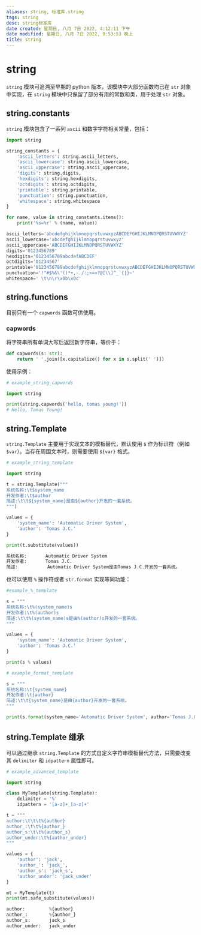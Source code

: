 ```yaml
---
aliases: string, 标准库.string
tags: string
desc: string标准库
date created: 星期日, 八月 7日 2022, 4:12:11 下午
date modified: 星期日, 八月 7日 2022, 9:53:53 晚上
title: string
---
```


# string

`string` 模块可追溯至早期的 python 版本，该模块中大部分函数均已在 `str` 对象中实现，在 `string` 模块中只保留了部分有用的常数和类，用于处理 `str` 对象。

## string.constants

`string` 模块包含了一系列 `ascii` 和数字字符相关常量，包括：

```python
import string

string_constants = {
	'ascii_letters': string.ascii_letters,
	'ascii_lowercase': string.ascii_lowercase,
	'ascii_uppercase': string.ascii_uppercase,
	'digits': string.digits,
	'hexdigits': string.hexdigits,
	'octdigits': string.octdigits,
	'printable': string.printable,
	'punctuation': string.punctuation,
	'whitespace': string.whitespace
}

for name, value in string_constants.items():
	print('%s=%r' % (name, value))
```

```python
ascii_letters='abcdefghijklmnopqrstuvwxyzABCDEFGHIJKLMNOPQRSTUVWXYZ'
ascii_lowercase='abcdefghijklmnopqrstuvwxyz'
ascii_uppercase='ABCDEFGHIJKLMNOPQRSTUVWXYZ'
digits='0123456789'
hexdigits='0123456789abcdefABCDEF'
octdigits='01234567'
printable='0123456789abcdefghijklmnopqrstuvwxyzABCDEFGHIJKLMNOPQRSTUVWXYZ!"#$%&\'()*+,-./:;<=>?@[\\]^_`{|}~ \t\n\r\x0b\x0c'
punctuation='!"#$%&\'()*+,-./:;<=>?@[\\]^_`{|}~'
whitespace=' \t\n\r\x0b\x0c'
```

## string.functions

目前只有一个 `capwords` 函数可供使用。

### capwords

将字符串所有单词大写后返回新字符串，等价于：

```python
def capwords(s: str):
	return ' '.join([x.capitalize() for x in s.split(' ')])
```

使用示例：

```python
# example_string_capwords

import string

print(string.capwords('hello, tomas young!'))
# Hello, Tomas Young!
```

## string.Template

`string.Template` 主要用于实现文本的模板替代，默认使用 `$` 作为标识符（例如 `$var`）。当存在周围文本时，则需要使用 `${var}` 格式。

```python
# example_string_template

import string

t = string.Template("""
系统名称:\t$system_name
开发作者:\t$author
简述:\t\t${system_name}是由${author}开发的一套系统。
""")

values = {
	'system_name': 'Automatic Driver System',
	'author': 'Tomas J.C.'
}

print(t.substitute(values))
```

```python
系统名称:       Automatic Driver System
开发作者:       Tomas J.C.
简述:           Automatic Driver System是由Tomas J.C.开发的一套系统。
```

也可以使用 `%` 操作符或者 `str.format` 实现等同功能：

```python
#example_%_template

s = """
系统名称:\t%(system_name)s
开发作者:\t%(author)s
简述:\t\t%(system_name)s是由%(author)s开发的一套系统。
"""

values = {
	'system_name': 'Automatic Driver System',
	'author': 'Tomas J.C.'
}

print(s % values)
```

```python
# example_format_template

s = """
系统名称:\t{system_name}
开发作者:\t{author}
简述:\t\t{system_name}是由{author}开发的一套系统。
"""

print(s.format(system_name='Automatic Driver System', author='Tomas J.C.'))
```

## string.Template 继承

可以通过继承 `string.Template` 的方式自定义字符串模板替代方法，只需要改变其 `delimiter` 和 `idpattern` 属性即可。

```python
# example_advanced_template

import string

class MyTemplate(string.Template):
	delimiter = '%'
	idpattern = '[a-z]+_[a-z]+'

t = """
author:\t\t\t%{author}
author_:\t\t%{author_}
author_s:\t\t%{author_s}
author_under:\t%{author_under}
"""

values = {
	'author': 'jack',
	'author_': 'jack_',
	'author_s': 'jack_s',
	'author_under': 'jack_under'
}

mt = MyTemplate(t)
print(mt.safe_substitute(values))
```

```python
author:			%{author}
author_:		%{author_}
author_s:		jack_s
author_under:	jack_under
```
